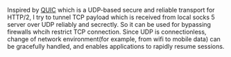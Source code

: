 Inspired by [QUIC](https://www.chromium.org/quic) which is a UDP-based secure and reliable transport for HTTP/2, 
I try to tunnel TCP payload which is received from local socks 5 server over UDP reliably and secrectly. 
So it can be used for bypassing firewalls whcih restrict TCP connection. 
Since UDP is connectionless, change of network environment(for example, from wifi to mobile data) can be gracefully 
handled, and enables applications to rapidly resume sessions. 
